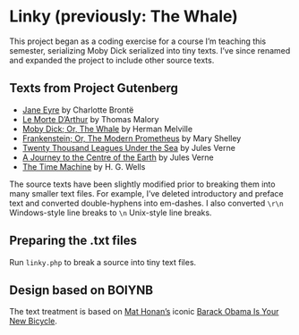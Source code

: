 # Linky (previously: The Whale)

This project began as a coding exercise for a course I’m teaching this semester, serializing Moby Dick serialized into tiny texts. I’ve since renamed and expanded the project to include other source texts.

## Texts from Project Gutenberg

* [Jane Eyre](http://www.gutenberg.org/ebooks/1260) by Charlotte Brontë
* [Le Morte D’Arthur](https://www.gutenberg.org/ebooks/1251) by Thomas Malory
* [Moby Dick; Or, The Whale](https://www.gutenberg.org/ebooks/2701) by Herman Melville
* [Frankenstein; Or, The Modern Prometheus](http://www.gutenberg.org/ebooks/84) by Mary Shelley
* [Twenty Thousand Leagues Under the Sea](https://www.gutenberg.org/ebooks/164) by Jules Verne
* [A Journey to the Centre of the Earth](https://www.gutenberg.org/ebooks/18857) by Jules Verne
* [The Time Machine](http://www.gutenberg.org/ebooks/35) by H. G. Wells

The source texts have been slightly modified prior to breaking them into many smaller text files. For example, I’ve deleted introductory and preface text and converted double-hyphens into em-dashes. I also converted `\r\n` Windows-style line breaks to `\n` Unix-style line breaks.

## Preparing the .txt files

Run `linky.php` to break a source into tiny text files.

## Design based on BOIYNB

The text treatment is based on [Mat Honan’s](http://www.honan.net/) iconic [Barack Obama Is Your New Bicycle](http://barackobamaisyournewbicycle.com/).
